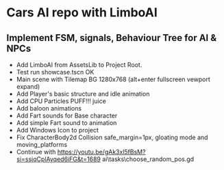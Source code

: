 # Cars AI repo with LimboAI
## Implement FSM, signals, Behaviour Tree for AI & NPCs
- Add LimboAI from AssetsLib to Project Root.
- Test run showcase.tscn OK
- Main scene with Tilemap BG 1280x768 (alt+enter fullscreen vewport expand)
- Add Player's basic structure and idle animation
- Add CPU Particles PUFF!!! juice
- Add baloon animations
- Add Fart sounds for Base character
- Add simple Fart sound to animation
- Add Windows Icon to project
- Fix CharacterBody2d Collision safe_margin=1px, gloating mode and moving_platforms
- Continue with https://youtu.be/gAk3xl5fBsM?si=ssjqCplAyqed6iFG&t=1689 ai\tasks\choose_random_pos.gd